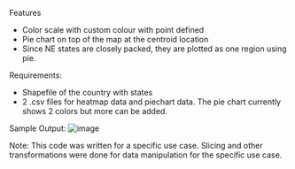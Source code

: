 
Features
- Color scale with custom colour with point defined
- Pie chart on top of the map at the centroid location
- Since NE states are closely packed, they are plotted as one region using pie.


Requirements:
- Shapefile of the country with states
- 2 .csv files for heatmap data and piechart data. The pie chart currently shows 2 colors but more can be added.


Sample Output:
![image](https://github.com/rishikeshsreehari/visualisations/assets/14956650/053f3fab-2208-4c4d-8647-17ba7a68f07d)



Note: This code was written for a specific use case. Slicing and other transformations were done for data manipulation for the specific use case.

